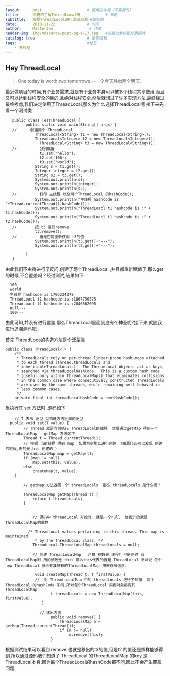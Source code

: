 ```yaml
---
layout:     post                    # 使用的布局（不需要改）
title:      你真的了解ThreadLocal吗           # 标题 
subtitle:   根据ThreadLocal进行源码追溯 #副标题
date:       2018-11-22              # 时间
author:     MasterJen                # 作者
header-img: img/mdsource/post-bg-a-17.jpg   #这篇文章标题背景图片
catalog: true                       # 是否归档
tags:                               #标签
    - 多线程
---
```


## Hey ThreadLocal

>One today is worth two tomorrows.--一个今天胜似两个明天.

最近做项目的时候,有个业务需求,就是有个业务本身可以被多个线程共享使用,而且又可以达到线程安全的目的,且绝对线程安全.然后就想过了许多实现方法,最终经过最终考虑,我们决定使用了ThreadLocal,那么为什么选择ThreadLocal呢 接下来先看一个测试类

       public class TestThreadLocal {
             public static void main(String[] args) {
       //      创建两个 ThreadLocal
                 ThreadLocal<String> t1 = new ThreadLocal<String>();
                 ThreadLocal<Integer> t2 = new ThreadLocal<Integer>();
                   ThreadLocal<String> t3 = new ThreadLocal<String>();
       //          分别赋值
                   t1.set("hello");
                   t2.set(100);
                   t3.set("world");
                 String s = t1.get();
                 Integer integer = t2.get();
                 String s2 = t3.get();
                 System.out.println(s);
                 System.out.println(integer);
                 System.out.println(s2);
       //          打印 主线程 以及两个ThreadLocal 的hashCode();
                 System.out.println("主线程 hashcode is "+Thread.currentThread().hashCode());
                 System.out.println("ThreadLoacl t1 hashcode is :" + t1.hashCode());
                 System.out.println("ThreadLoacl t1 hashcode is :" + t2.hashCode());
       //        把 t3 进行remove
                 t3.remove();
       //          看是否能重新获得 t3的值
                 System.out.println(t3.get()+"---");
                 System.out.println(t2.get()+"---");
       
             }
       }
    
由此我们不由得进行了反问,创建了两个ThreadLocal<String> ,并且都重新赋值了,那么get的时候,不会覆盖吗？经过测试,结果如下:

      100
      world
      主线程 hashcode is 1706234378
      ThreadLoacl t1 hashcode is :1867750575
      ThreadLoacl t1 hashcode is :2046562095
      null---
      100---

由此可知,并没有进行覆盖,那么ThreadLocal里面到底有个神圣呢?接下来,就随我进行追溯源码吧.

首先 ThreadLoca的构造方法是个泛型类 

    public class ThreadLocal<T> {
        /**
         * ThreadLocals rely on per-thread linear-probe hash maps attached
         * to each thread (Thread.threadLocals and
         * inheritableThreadLocals).  The ThreadLocal objects act as keys,
         * searched via threadLocalHashCode.  This is a custom hash code
         * (useful only within ThreadLocalMaps) that eliminates collisions
         * in the common case where consecutively constructed ThreadLocals
         * are used by the same threads, while remaining well-behaved in
         * less common cases.
         */
        private final int threadLocalHashCode = nextHashCode();

当执行其 set 方法时 ,源码如下
    
        // T 表示 泛型 就构造方法里面的泛型
      public void set(T value) {
            // Thread 就是当前执行 ThreadLocal的线程  然后通过getMap 得到一个 ThreadLocalMap   getMap 方法如下
            Thread t = Thread.currentThread();
            // 根据 当前线程 得到 map  如果为空那么进行创建 （由源代码可以发现 创建的时候,用的是this 创建的 ）
            ThreadLocalMap map = getMap(t);
            if (map != null)
                map.set(this, value);
            else
                createMap(t, value);
        }
        
            // getMap 方法返回一个 threadLocals  那么 threadLocals 是什么呢？
            
            ThreadLocalMap getMap(Thread t) {
                return t.threadLocals;
            }   
            
            
                // 源码中 threadLocal 开始时  就是一个null  他表示的就是 ThreadLocalMap的属性 
                
              /* ThreadLocal values pertaining to this thread. This map is maintained
                 * by the ThreadLocal class. */
                ThreadLocal.ThreadLocalMap threadLocals = null;
                
                // 创建 ThreadLocalMap   注意 参数是 线程T 但是创建 该ThreadLocalMap时 用的参数是 this 那么this代表的就是 ThreadLocal 所以说 每个new ThreadLocal 就会有其特有的ThreadLocalMap 用来存储信息.
                
                 void createMap(Thread t, T firstValue) {
                 //  对 ThreadLcoalMap 中的 threadLocals 进行了赋值  每个ThreadLocal 的hashCode 不同,所以每个ThreadLocal 实例对象都有其 ThreadLocalMap
                        t.threadLocals = new ThreadLocalMap(this, firstValue);
                    }
                    
                   // 移出方法  
                        public void remove() {
                            ThreadLocalMap m = getMap(Thread.currentThread());
                            if (m != null)
                                m.remove(this);
                        }
                        
根据测试结果可以看到  remove 也就是移出的t3的值,但是t2 的值还是照样能够得到.所以通过源码我们知道了 ThreadLocal 的ThreadLocalMap 的key 是 ThreadLocal本身,因为每个ThreadLocal的hashCode都不同,因此不会产生覆盖问题.             

            
        
